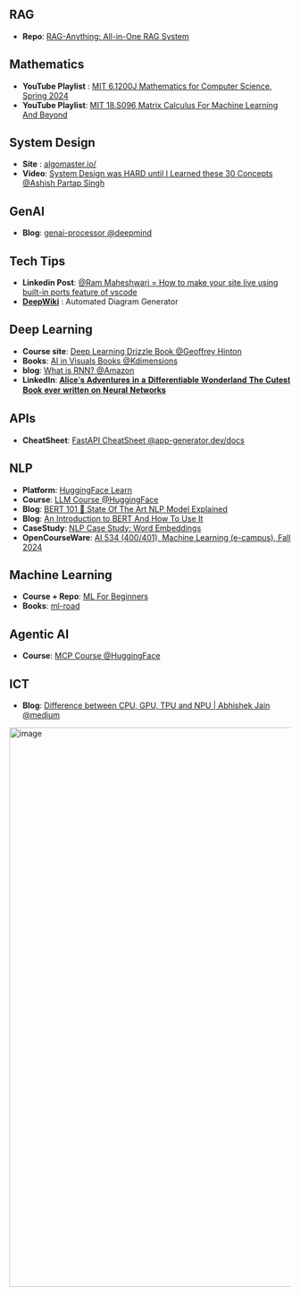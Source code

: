 ## RAG
- **Repo**: [RAG-Anything: All-in-One RAG System](https://github.com/HKUDS/RAG-Anything)

## Mathematics
- **YouTube Playlist** : [MIT 6.1200J Mathematics for Computer Science, Spring 2024](https://www.youtube.com/playlist?list=PLUl4u3cNGP61VNvICqk2HXJTonnKgAc9d)
- **YouTube Playlist**: [MIT 18.S096 Matrix Calculus For Machine Learning And Beyond](https://www.youtube.com/playlist?list=PLUl4u3cNGP62EaLLH92E_VCN4izBKK6OE)


## System Design
- **Site** : [algomaster.io/](https://algomaster.io/)
- **Video**: [System Design was HARD until I Learned these 30 Concepts @Ashish Partap Singh](https://www.youtube.com/watch?v=s9Qh9fWeOAk)

## GenAI
- **Blog**: [genai-processor @deepmind](https://developers.googleblog.com/en/genai-processors/)

## Tech Tips
- **Linkedin Post**: [@Ram Maheshwari = How to make your site live using built-in ports feature of vscode](https://www.linkedin.com/posts/rammcodes_html-css-javascript-ugcPost-7347161529860907008-mklg?utm_source=share&utm_medium=member_desktop&rcm=ACoAAEQCkOUBNA-E4AXpsYEvBxIlzGaGNCumDt4)
- **[DeepWiki](https://deepwiki.com/nadirhussainnn/nlp-py-autocompletion/2-system-architecture)** : Automated Diagram Generator 

## Deep Learning
- **Course site**: [Deep Learning Drizzle Book @Geoffrey Hinton](https://deep-learning-drizzle.github.io/)
-  **Books**: [AI in Visuals Books @Kdimensions](https://kdimensions.com/)
- **blog**: [What is RNN? @Amazon](https://aws.amazon.com/what-is/recurrent-neural-network/)
- **LinkedIn**: [𝐀𝐥𝐢𝐜𝐞’𝐬 𝐀𝐝𝐯𝐞𝐧𝐭𝐮𝐫𝐞𝐬 𝐢𝐧 𝐚 𝐃𝐢𝐟𝐟𝐞𝐫𝐞𝐧𝐭𝐢𝐚𝐛𝐥𝐞 𝐖𝐨𝐧𝐝𝐞𝐫𝐥𝐚𝐧𝐝 𝐓𝐡𝐞 𝐂𝐮𝐭𝐞𝐬𝐭 𝐁𝐨𝐨𝐤 𝐞𝐯𝐞𝐫 𝐰𝐫𝐢𝐭𝐭𝐞𝐧 𝐨𝐧 𝐍𝐞𝐮𝐫𝐚𝐥 𝐍𝐞𝐭𝐰𝐨𝐫𝐤𝐬](https://www.linkedin.com/posts/iamarifalam_deep-learning-adventures-book-ugcPost-7347247607959719936-v51E?utm_source=share&utm_medium=member_desktop&rcm=ACoAAEQCkOUBNA-E4AXpsYEvBxIlzGaGNCumDt4)



## APIs
- **CheatSheet**: [FastAPI CheatSheet @app-generator.dev/docs](https://app-generator.dev/docs/technologies/fastapi/cheatsheet.html)



## NLP
- **Platform**: [HuggingFace Learn](https://huggingface.co/learn)
- **Course**: [LLM Course @HuggingFace](https://huggingface.co/learn/llm-course/chapter0/1?fw=pt)
- **Blog**: [BERT 101 🤗 State Of The Art NLP Model Explained](https://huggingface.co/blog/bert-101)
- **Blog**: [An Introduction to BERT And How To Use It](https://wandb.ai/mukilan/BERT_Sentiment_Analysis/reports/An-Introduction-to-BERT-And-How-To-Use-It--VmlldzoyNTIyOTA1)
- **CaseStudy**: [NLP Case Study: Word Embeddings](https://web.engr.oregonstate.edu/~huanlian/teaching/ML/2024fall/unit4/word_embeddings.html#exploration-4.2-nlp-case-study-word-embeddings)
- **OpenCourseWare**: [AI 534 (400/401), Machine Learning (e-campus), Fall 2024](https://web.engr.oregonstate.edu/~huanlian/teaching/ML/2024fall/)


## Machine Learning
- **Course + Repo**: [ML For Beginners](https://github.com/microsoft/ML-For-Beginners)
- **Books**: [ml-road](https://github.com/yanshengjia/ml-road)


## Agentic AI
- **Course**: [MCP Course @HuggingFace](https://huggingface.co/learn/mcp-course/unit0/introduction)



## ICT 
- **Blog**: [Difference between CPU, GPU, TPU and NPU | Abhishek Jain @medium](https://medium.com/@abhishekjainindore24/difference-between-cpu-gpu-tpu-and-npu-09fca09f0bb6)

<img width="800" height="1000" alt="image" src="https://github.com/user-attachments/assets/90c0ab0f-d410-4ef5-ada3-8ce21e2ae056" />

